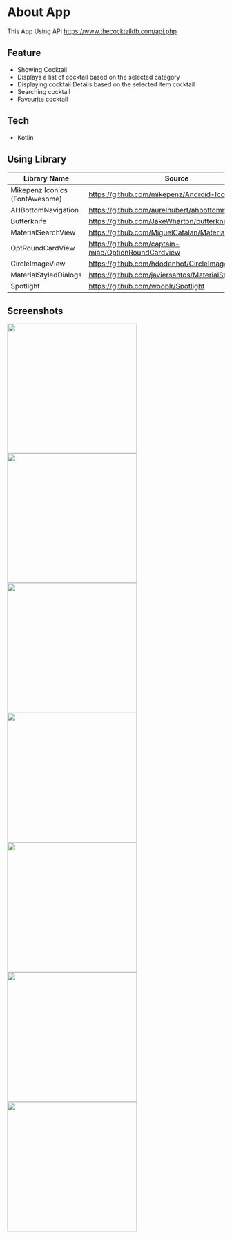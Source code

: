 # About App
This App Using API https://www.thecocktaildb.com/api.php

## Feature
- Showing Cocktail
- Displays a list of cocktail based on the selected category
- Displaying cocktail Details based on the selected item cocktail
- Searching cocktail
- Favourite cocktail

## Tech
- Kotlin

## Using Library
|Library Name | Source |
| ---- | --------------- |
|Mikepenz Iconics (FontAwesome) | https://github.com/mikepenz/Android-Iconics |
|AHBottomNavigation | https://github.com/aurelhubert/ahbottomnavigation|
|Butterknife | https://github.com/JakeWharton/butterknife|
|MaterialSearchView | https://github.com/MiguelCatalan/MaterialSearchView|
|OptRoundCardView | https://github.com/captain-miao/OptionRoundCardview|
|CircleImageView | https://github.com/hdodenhof/CircleImageView|
|MaterialStyledDialogs | https://github.com/javiersantos/MaterialStyledDialogs|
|Spotlight | https://github.com/wooplr/Spotlight|

## Screenshots
<img src="screenshots/1.png" width="300" >
<img src="screenshots/2.png" width="300" >
<img src="screenshots/3.png" width="300" >
<img src="screenshots/4.png" width="300" >
<img src="screenshots/5.png" width="300" >
<img src="screenshots/6.png" width="300" >
<img src="screenshots/7.png" width="300" >
